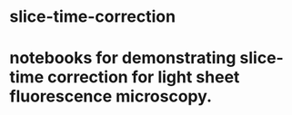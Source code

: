 # slice-time-correction
# notebooks for demonstrating slice-time correction for light sheet fluorescence microscopy.
